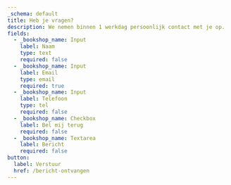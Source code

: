 ```yaml
---
_schema: default
title: Heb je vragen?
description: We nemen binnen 1 werkdag persoonlijk contact met je op.
fields:
  - _bookshop_name: Input
    label: Naam
    type: text
    required: false
  - _bookshop_name: Input
    label: Email
    type: email
    required: true
  - _bookshop_name: Input
    label: Telefoon
    type: tel
    required: false
  - _bookshop_name: Checkbox
    label: Bel mij terug
    required: false
  - _bookshop_name: Textarea
    label: Bericht
    required: false
button:
  label: Verstuur
  href: /bericht-ontvangen
---
```

